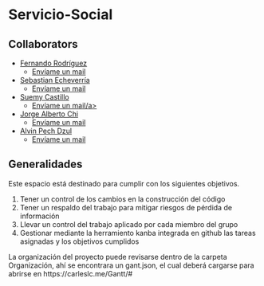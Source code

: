 # Servicio-Social
<h2>Collaborators</h2>
<ul>
  <li>
    <a href="#">Fernando Rodríguez</a>
    <ul><li>
      <a href="mailto:a12216291@alumnos.uady.mx?subject=Servicio Social ">Envíame un mail</a>
    </li></ul>
  </li>
  <li>
    <a href="#">Sebastian Echeverría</a>
    <ul><li>
      <a href="mailto:sebastian15971404@gmail.com?subject=Servicio Social ">Envíame un mail</a>
    </li></ul>
  </li>
  <li>
    <a href="#">Suemy Castillo</a>
    <ul><li>
      <a href="mailto:suemi.asahina@gmail.com?subject=Servicio Social ">Envíame un mail/a>
    </li></ul>
  </li>
  <li>
    <a href="#">Jorge Alberto Chi</a>
    <ul><li>
      <a href="mailto:jorch.aleon@gmail.com?subject=Servicio Social ">Envíame un mail</a>
    </li></ul>
  </li>
  <li>
    <a href="#">Alvin Pech Dzul</a>
    <ul><li>
      <a href="mailto:alvin.pech.00@gmail.com?subject=Servicio Social ">Envíame un mail</a>
    </li></ul>
  </li>

</ul>
<section>
  <article>
    <h2>Generalidades</h2>
    Este espacio está destinado para cumplir con los siguientes objetivos.
    <ol>
      <li>Tener un control de los cambios en la construcción del código </li>
      <li>Tener un respaldo del trabajo para mitigar riesgos de pérdida de información </li>
      <li>Llevar un control del trabajo aplicado por cada miembro del grupo</li>
      <li>Gestionar mediante la herramiento kanba integrada en github las tareas asignadas y los objetivos cumplidos</li>
    </ol>
  </article>  
  <article>
    La organización del proyecto puede revisarse dentro de la carpeta Organización, ahí se encontrara un gant.json, el cual deberá cargarse para abrirse en https://carleslc.me/Gantt/# 
  </article>
</section>

